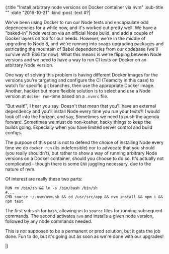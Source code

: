 (:title "Install arbitrary node versions on Docker container via nvm"
  :sub-title ""
  :date "2016-10-21"
  :kind :post
  :text #?|

We've been using Docker to run our Node tests and encapsulate odd depencencies for a while now,  and it's worked out pretty well. We have a "baked-in" Node version via an official Node build, and add a couple of Docker layers on top for our needs. However, we're in the middle of upgrading to Node 6, and we're running into snags upgrading packages and extricating the mountain of Babel dependencies from our codebase (we'll survive with ES6 for now). What this means is we're flipping between Node versions and we need to have a way to run CI tests on Docker on an arbitrary Node version.

One way of solving this problem is having different Docker images for the versions you're targeting and configure the CI (Teamcity in this case) to watch for specific git branches, then use the appropriate Docker image. Another, hackier but more flexible solution is to select and use a Node version at `docker run`-time based on a `.nvmrc` file. 

"But wait!", I hear you say. Doesn't that mean that you'll have an external dependency and you'll install Node every time you run your tests?! I would look off into the horizon, and say, Sometimes we need to push the agenda forward. Sometimes we must do non-kosher, hacky things to keep the builds going. Especially when you have limited server control and build configs.

The purpose of this post is not to defend the choice of installing Node every time we do `docker run` (its indefensible) nor to advocate that you should (you really shouldn't), but rather to show a way of running arbitrary Node versions on a Docker container, should you choose to do so. It's actually not complicated - though there is some `ENV` juggling necessary, due to the nature of nvm.

Of interest are really these two parts:

```
RUN rm /bin/sh && ln -s /bin/bash /bin/sh
#...
CMD source ~/.nvm/nvm.sh && cd /usr/src/app && nvm install && npm i && npm test
```

The first subs `sh` for `bash`, allowing us to `source` files for running subsequent commands. The second activates `nvm` and installs a given node version, followed by any node commands needed. 

This is *not* supposed to be a permanent or prod solution, but it gets the job done. Fun to do, but it's going out as soon as we're done with our upgrades!

|)

